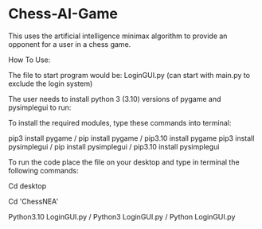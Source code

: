 # Chess-AI-Game
This uses the artificial intelligence minimax algorithm to provide an opponent for a user in a chess game.

How To Use:

The file to start program would be: LoginGUI.py (can start with main.py to exclude the login system)

The user needs to install python 3 (3.10) versions of pygame and pysimplegui to run:

To install the required modules, type these commands into terminal:

pip3 install pygame / pip install pygame / pip3.10 install pygame
pip3 install pysimplegui / pip install pysimplegui / pip3.10 install pysimplegui

To run the code place the file on your desktop and type in terminal the following commands:

Cd desktop

Cd 'ChessNEA'

Python3.10 LoginGUI.py / Python3 LoginGUI.py / Python LoginGUI.py 

